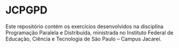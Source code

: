 # JCPGPD

Este repositório contém os exercícios desenvolvidos na disciplina Programação Paralela e Distribuída, ministrada no Instituto Federal de Educação, Ciência e Tecnologia de São Paulo – Campus Jacareí.
